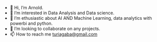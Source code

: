 - 👋 Hi, I’m Arnold.
- 👀 I’m interested in Data Analysis and Data science.
- 🌱 I’m ethusiastic about AI AND Machine Learning, data analytics with powerbi and python.
- 💞️ I’m looking to collaborate on any projects.
- 📫 How to reach me turiagaba@gmail.com

<!---
turi234/turi234 is a ✨ special ✨ repository because its `README.md` (this file) appears on your GitHub profile.
You can click the Preview link to take a look at your changes.
--->
